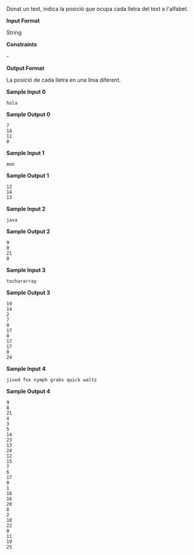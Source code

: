 Donat un text, indica la posició que ocupa cada lletra del text a
l'alfabet.

**Input Format**

String

**Constraints**

\-

**Output Format**

La posició de cada lletra en una línia diferent.

**Sample Input 0**

    hola

**Sample Output 0**

    7
    14
    11
    0

**Sample Input 1**

    mon

**Sample Output 1**

    12
    14
    13

**Sample Input 2**

    java

**Sample Output 2**

    9
    0
    21
    0

**Sample Input 3**

    tochararray

**Sample Output 3**

    19
    14
    2
    7
    0
    17
    0
    17
    17
    0
    24

**Sample Input 4**

    jived fox nymph grabs quick waltz

**Sample Output 4**

    9
    8
    21
    4
    3
    5
    14
    23
    13
    24
    12
    15
    7
    6
    17
    0
    1
    18
    16
    20
    8
    2
    10
    22
    0
    11
    19
    25
